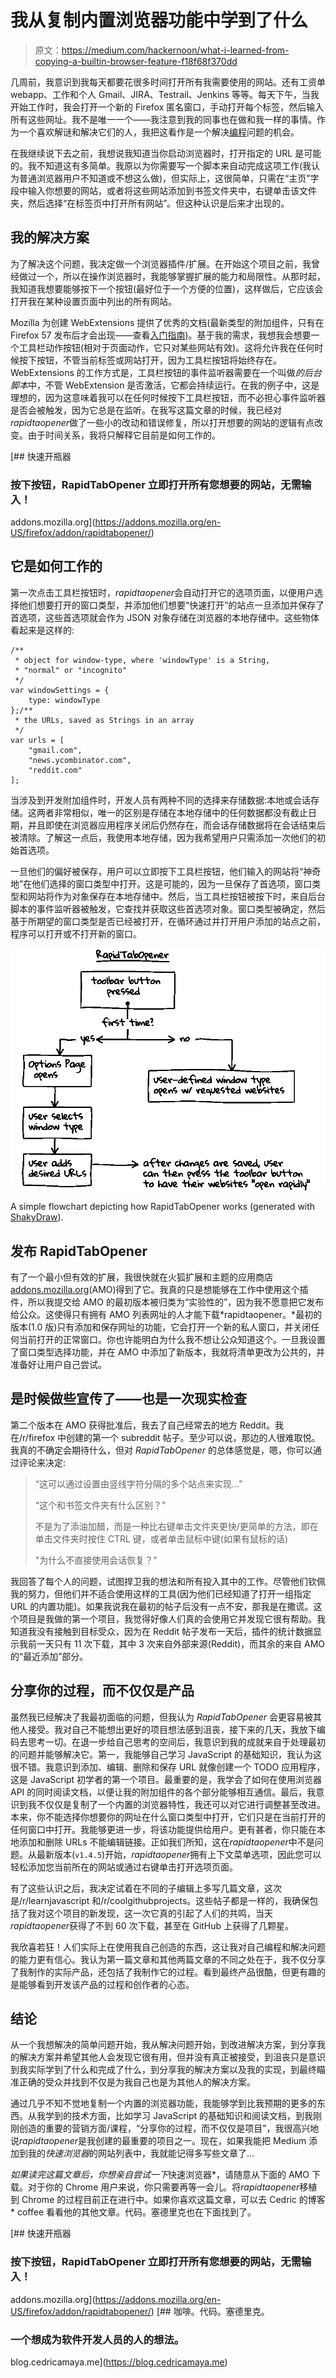 # 我从复制内置浏览器功能中学到了什么

> 原文：<https://medium.com/hackernoon/what-i-learned-from-copying-a-builtin-browser-feature-f18f68f370dd>

几周前，我意识到我每天都要花很多时间打开所有我需要使用的网站。还有工资单 webapp、工作和个人 Gmail、JIRA、Testrail、Jenkins 等等。每天下午，当我开始工作时，我会打开一个新的 Firefox 匿名窗口，手动打开每个标签，然后输入所有这些网址。我不是唯一一个——我注意到我的同事也在做和我一样的事情。作为一个喜欢解谜和解决它们的人，我把这看作是一个解决[编程](https://hackernoon.com/tagged/programming)问题的机会。

在我继续说下去之前，我想说我知道当你启动浏览器时，打开指定的 URL 是可能的。我不知道这有多简单。我原以为你需要写一个脚本来自动完成这项工作(我认为普通浏览器用户不知道或不想这么做)，但实际上，这很简单，只需在“主页”字段中输入你想要的网站，或者将这些网站添加到书签文件夹中，右键单击该文件夹，然后选择“在标签页中打开所有网站”。但这种认识是后来才出现的。

## 我的解决方案

为了解决这个问题，我决定做一个浏览器插件/扩展。在开始这个项目之前，我曾经做过一个，所以在操作浏览器时，我能够掌握扩展的能力和局限性。从那时起，我知道我想要能够按下一个按钮(最好位于一个方便的位置)，这样做后，它应该会打开我在某种设置页面中列出的所有网站。

Mozilla 为创建 WebExtensions 提供了优秀的文档(最新类型的附加组件，只有在 Firefox 57 发布后才会出现——查看[入门指南](https://developer.mozilla.org/en-US/Add-ons/WebExtensions))。基于我的需求，我想我会想要一个工具栏动作按钮(相对于页面动作，它只对某些网站有效)。这将允许我在任何时候按下按钮，不管当前标签或网站打开，因为工具栏按钮将始终存在。WebExtensions 的工作方式是，工具栏按钮的事件监听器需要在一个叫做*的后台脚本*中，不管 WebExtension 是否激活，它都会持续运行。在我的例子中，这是理想的，因为这意味着我可以在任何时候按下工具栏按钮，而不必担心事件监听器是否会被触发，因为它总是在监听。在我写这篇文章的时候，我已经对*rapidtaopener*做了一些小的改动和错误修复，所以打开想要的网站的逻辑有点改变。由于时间关系，我将只解释它目前是如何工作的。

[](https://addons.mozilla.org/en-US/firefox/addon/rapidtabopener/) [## 快速开瓶器

### 按下按钮，RapidTabOpener 立即打开所有您想要的网站，无需输入！

addons.mozilla.org](https://addons.mozilla.org/en-US/firefox/addon/rapidtabopener/) 

## 它是如何工作的

第一次点击工具栏按钮时，*rapidtaopener*会自动打开它的选项页面，以便用户选择他们想要打开的窗口类型，并添加他们想要“快速打开”的站点一旦添加并保存了首选项，这些首选项就会作为 JSON 对象存储在浏览器的本地存储中。这些物体看起来是这样的:

```
/**
 * object for window-type, where 'windowType' is a String,
 * "normal" or "incognito"
 */
var windowSettings = {
    type: windowType
};/**
 * the URLs, saved as Strings in an array
 */
var urls = [
    "gmail.com",
    "news.ycombinator.com",
    "reddit.com"
];
```

当涉及到开发附加组件时，开发人员有两种不同的选择来存储数据:本地或会话存储。这两者非常相似，唯一的区别是存储在本地存储中的任何数据都没有截止日期，并且即使在浏览器应用程序关闭后仍然存在，而会话存储数据将在会话结束后被清除。了解这一点后，我使用本地存储，因为我希望用户只需添加一次他们的初始首选项。

一旦他们的偏好被保存，用户可以立即按下工具栏按钮，他们输入的网站将“神奇地”在他们选择的窗口类型中打开。这是可能的，因为一旦保存了首选项，窗口类型和网站将作为对象保存在本地存储中。然后，当工具栏按钮被按下时，来自后台脚本的事件监听器被触发，它查找并获取这些首选项对象。窗口类型被确定，然后基于所期望的窗口类型是否已经被打开，在循环通过并打开用户添加的站点之前，程序可以打开或不打开新的窗口。

![](img/1a7579f226d4946c631b82fe6318e0c8.png)

A simple flowchart depicting how RapidTabOpener works (generated with [ShakyDraw](http://shakydraw.com/)).

## 发布 RapidTabOpener

有了一个最小但有效的扩展，我很快就在火狐扩展和主题的应用商店[addons.mozilla.org](https://addons.mozilla.org/en-US/firefox/)(AMO)得到了它。我真的只是想能够在工作中使用这个插件，所以我提交给 AMO 的最初版本被归类为“实验性的”，因为我不愿意把它发布给公众。这使得只有拥有 AMO 列表网址的人才能下载*rapidtaopener。*最初的版本(1.0 版)只有添加和保存网址的功能，它会打开一个新的私人窗口，并关闭任何当前打开的正常窗口。你也许能明白为什么我不想让公众知道这个。一旦我设置了窗口类型选择功能，并在 AMO 中添加了新版本，我就将清单更改为公共的，并准备好让用户自己尝试。

## 是时候做些宣传了——也是一次现实检查

第二个版本在 AMO 获得批准后，我去了自己经常去的地方 Reddit。我在/r/firefox 中创建的第一个 subreddit 帖子。至少可以说，那边的人很难取悦。我真的不确定会期待什么，但对 *RapidTabOpener* 的总体感觉是，嗯，你可以通过评论来决定:

> “这可以通过设置由竖线字符分隔的多个站点来实现…”
> 
> “这个和书签文件夹有什么区别？”
> 
> 不是为了添油加醋，而是一种比右键单击文件夹更快/更简单的方法，即在单击文件夹时按住 CTRL 键，或者单击鼠标中键(如果有鼠标的话)
> 
> "为什么不直接使用会话恢复？"

我回答了每个人的问题，试图捍卫我的想法和所有投入其中的工作。尽管他们钦佩我的努力，但他们并不适合使用这样的工具(因为他们已经知道了打开一组指定 URL 的内置功能)。如果我说我在最初的帖子后没有一点不安，那我是在撒谎。这个项目是我做的第一个项目，我觉得好像人们真的会使用它并发现它很有帮助。我知道我没有接触到目标受众，因为在 Reddit 帖子发布一天后，插件的统计数据显示我前一天只有 11 次下载，其中 3 次来自外部来源(Reddit)，而其余的来自 AMO 的“最近添加”部分。

## 分享你的过程，而不仅仅是产品

虽然我已经解决了我最初面临的问题，但我认为 *RapidTabOpener* 会更容易被其他人接受。我对自己不能想出更好的项目想法感到沮丧，接下来的几天，我放下编码去思考一切。在退一步给自己思考的空间后，我意识到我的成就来自于处理最初的问题并能够解决它。第一，我能够自己学习 JavaScript 的基础知识，我认为这很不错。我意识到添加、编辑、删除和保存 URL 就像创建一个 TODO 应用程序，这是 JavaScript 初学者的第一个项目。最重要的是，我学会了如何在使用浏览器 API 的同时阅读文档，以便让我的附加组件的各个部分能够相互通信。最后，我意识到我不仅仅是复制了一个内置的浏览器特性，我还可以对它进行调整甚至改进。本来，你不能选择你想要你的网址在什么窗口类型中打开，它们只是在当前打开的任何窗口中打开。我能够更进一步，将该功能提供给用户。更有甚者，你只能在本地添加和删除 URLs 不能编辑链接。正如我们所知，这在*rapidtaopener*中不是问题。从最新版本(`v1.4.5`)开始，*rapidtaopener*拥有上下文菜单选项，因此您可以轻松添加您当前所在的网站或通过右键单击打开选项页面。

有了这些认识之后，我决定试着在不同的子编辑上多写几篇文章，这次是/r/learnjavascript 和/r/coolgithubprojects。这些帖子都是一样的，我确保包括了我对这个项目的新发现，这一次它真的引起了人们的共鸣，当天*rapidtaopener*获得了不到 60 次下载，甚至在 GitHub 上获得了几颗星。

我欣喜若狂！人们实际上在使用我自己创造的东西，这让我对自己编程和解决问题的能力更有信心。我认为第一篇文章和其他两篇文章的不同之处在于，我不仅分享了我制作的实际产品，还包括了我制作它的过程。看到最终产品很酷，但更有趣的是能够看到开发该产品的过程和创作者的心态。

## 结论

从一个我想解决的简单问题开始，我从解决问题开始，到改进解决方案，到分享我的解决方案并希望其他人会发现它很有用，但并没有真正被接受，到沮丧只是意识到我实际学到了什么和完成了什么，到分享我的解决方案以及我的实现，到最终瞄准正确的受众并找到不仅是为我自己也是为其他人的解决方案。

通过几乎不知不觉地复制一个内置的浏览器功能，我能够学到比我预期的更多的东西。从我学到的技术方面，比如学习 JavaScript 的基础知识和阅读文档，到我刚刚创造的重要的营销方面/课程，“分享你的过程，而不仅仅是项目”，我很高兴地说*rapidtaopener*是我创建的最重要的项目之一。现在，如果我能把 Medium 添加到我的*快速浏览器*的网站列表中，我就能记得多写些文章了…

*如果读完这篇文章后，你想亲自尝试一下*快速浏览器*，请随意从下面的 AMO 下载。对于你的 Chrome 用户来说，你只需要再等一会儿。将*rapidtaopener*移植到 Chrome 的过程目前正在进行中。如果你喜欢这篇文章，可以去 Cedric 的博客* coffee 看看他的其他文章。代码。塞德里克也在下面找到了。

[](https://addons.mozilla.org/en-US/firefox/addon/rapidtabopener/) [## 快速开瓶器

### 按下按钮，RapidTabOpener 立即打开所有您想要的网站，无需输入！

addons.mozilla.org](https://addons.mozilla.org/en-US/firefox/addon/rapidtabopener/) [](https://blog.cedricamaya.me) [## 咖啡。代码。塞德里克。

### 一个想成为软件开发人员的人的想法。

blog.cedricamaya.me](https://blog.cedricamaya.me)